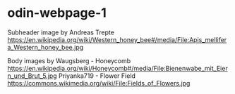 # odin-webpage-1
Subheader image by Andreas Trepte https://en.wikipedia.org/wiki/Western_honey_bee#/media/File:Apis_mellifera_Western_honey_bee.jpg

Body images by
Waugsberg - Honeycomb https://en.wikipedia.org/wiki/Honeycomb#/media/File:Bienenwabe_mit_Eiern_und_Brut_5.jpg
Priyanka719 - Flower Field https://commons.wikimedia.org/wiki/File:Fields_of_Flowers.jpg